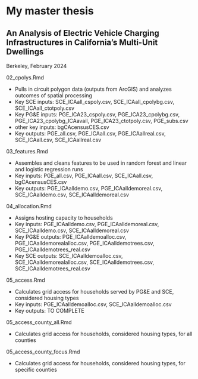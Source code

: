 # My master thesis
## An Analysis of Electric Vehicle Charging Infrastructures in California’s Multi-Unit Dwellings
Berkeley, February 2024


02_cpolys.Rmd
- Pulls in circuit polygon data (outputs from ArcGIS) and analyzes outcomes of spatial processing
- Key SCE inputs: SCE_ICAall_cspoly.csv, SCE_ICAall_cpolybg.csv, SCE_ICAall_ctotpoly.csv
- Key PG&E inputs: PGE_ICA23_cspoly.csv, PGE_ICA23_cpolybg.csv, PGE_ICA23_cpolybg_ICAavail, PGE_ICA23_ctotpoly.csv, PGE_subs.csv
- other key inputs: bgCAcensusCES.csv
- Key outputs: PGE_all.csv, PGE_ICAall.csv, PGE_ICAallreal.csv, SCE_ICAall.csv, SCE_ICAallreal.csv

03_features.Rmd
- Assembles and cleans features to be used in random forest and linear and logistic regression runs
- Key inputs: PGE_all.csv, PGE_ICAall.csv, SCE_ICAall.csv, bgCAcensusCES.csv
- Key outputs: PGE_ICAalldemo.csv, PGE_ICAalldemoreal.csv, SCE_ICAalldemo.csv, SCE_ICAalldemoreal.csv

04_allocation.Rmd
- Assigns hosting capacity to households
- Key inputs: PGE_ICAalldemo.csv, PGE_ICAalldemoreal.csv, SCE_ICAalldemo.csv, SCE_ICAalldemoreal.csv
- Key PG&E outputs: PGE_ICAalldemoalloc.csv,  PGE_ICAalldemorealalloc.csv,  PGE_ICAalldemotrees.csv,  PGE_ICAalldemotrees_real.csv
- Key SCE outputs: SCE_ICAalldemoalloc.csv, SCE_ICAalldemorealalloc.csv, SCE_ICAalldemotrees.csv, SCE_ICAalldemotrees_real.csv

05_access.Rmd
- Calculates grid access for households served by PG&E and SCE, considered housing types
- Key inputs: PGE_ICAalldemoalloc.csv, SCE_ICAalldemoalloc.csv
- Key outputs: TO COMPLETE

05_access_county_all.Rmd
- Calculates grid access for households, considered housing types, for all counties

05_access_county_focus.Rmd
- Calculates grid access for households, considered housing types, for specific counties
